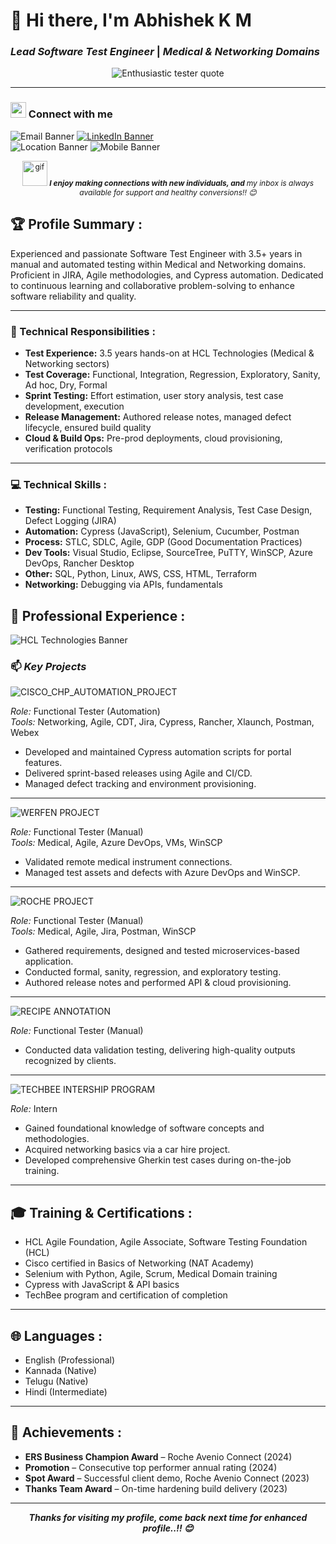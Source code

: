 # 👋 Hi there,  I'm Abhishek K M 

### <i> Lead Software Test Engineer </i> | <i> Medical & Networking Domains </i>

<p align="center">
  <img src="https://img.shields.io/badge/-An%20Enthusiastic%20tester%20who%20focusses%20more%20on%20functionality%20exploration%20rather%20than%20defect%20aiming-%23FFD700?style=for-the-badge&labelColor=FFFFFF&color=000000" alt="Enthusiastic tester quote" />
</p>

---

### <img src="https://media.giphy.com/media/5WJ6SOKeNKrSzblU4R/giphy.gif" width="25"> Connect with me 

![Email Banner](https://img.shields.io/badge/Email-abhishekabhi6823%40gmail.com-red?logo=gmail&style=for-the-badge) [![LinkedIn Banner](https://img.shields.io/badge/LinkedIn-Abhishek%20K%20M-blue?logo=linkedin&style=for-the-badge)](https://www.linkedin.com/in/abhishek-k-m-1723a023b)  
![Location Banner](https://img.shields.io/badge/Preferred%20Location-Chennai%2FBangalore-orange?style=for-the-badge) ![Mobile Banner](https://img.shields.io/badge/Contact-7019891910-green?style=for-the-badge)

<p align="center" style="font-size:12px;">
  <img src="https://media.giphy.com/media/LnQjpWaON8nhr21vNW/giphy.gif" width="40" alt="gif" />
  <em><b>I enjoy making connections with new individuals, </b><b> and </b>my inbox is always available for support and healthy conversions!! 😊</em>
</p>

## 🏆 Profile Summary :

Experienced and passionate Software Test Engineer with 3.5+ years in manual and automated testing within Medical and Networking domains. Proficient in JIRA, Agile methodologies, and Cypress automation. Dedicated to continuous learning and collaborative problem-solving to enhance software reliability and quality.

---

### 🎯 Technical Responsibilities :

- **Test Experience:** 3.5 years hands-on at HCL Technologies (Medical & Networking sectors)
- **Test Coverage:** Functional, Integration, Regression, Exploratory, Sanity, Ad hoc, Dry, Formal
- **Sprint Testing:** Effort estimation, user story analysis, test case development, execution
- **Release Management:** Authored release notes, managed defect lifecycle, ensured build quality
- **Cloud & Build Ops:** Pre-prod deployments, cloud provisioning, verification protocols

---

### 💻 Technical Skills :

- **Testing:** Functional Testing, Requirement Analysis, Test Case Design, Defect Logging (JIRA)
- **Automation:** Cypress (JavaScript), Selenium, Cucumber, Postman
- **Process:** STLC, SDLC, Agile, GDP (Good Documentation Practices)
- **Dev Tools:** Visual Studio, Eclipse, SourceTree, PuTTY, WinSCP, Azure DevOps, Rancher Desktop
- **Other:** SQL, Python, Linux, AWS, CSS, HTML, Terraform
- **Networking:** Debugging via APIs, fundamentals

## 🏢 Professional Experience :

![HCL Technologies Banner](https://img.shields.io/badge/HCL%20Technologies-Lead%20Engineer%20(Mar%202022%20–%20Present)%20-blue?logo=hcl&style=for-the-badge)       

### 📫 <i>Key Projects</i>


![CISCO_CHP_AUTOMATION_PROJECT](https://img.shields.io/badge/CISCO%20CHP_AUTOMATION_PROJECT-Lead%20Engineer%20(Mar%202022%20–%20Present)%20-Green?logo=CISCO&style=for-the-badge)  

*Role:* Functional Tester (Automation)  
*Tools:* Networking, Agile, CDT, Jira, Cypress, Rancher, Xlaunch, Postman, Webex  
- Developed and maintained Cypress automation scripts for portal features.
- Delivered sprint-based releases using Agile and CI/CD.
- Managed defect tracking and environment provisioning.
------
  ![WERFEN PROJECT ](https://img.shields.io/badge/Werfen%20PROJECT-Lead%20Engineer%20(Nov%202024%20–%20Mar%2025)%20-Green?logo=Werfen&style=for-the-badge)  

*Role:* Functional Tester (Manual)  
*Tools:* Medical, Agile, Azure DevOps, VMs, WinSCP  
- Validated remote medical instrument connections.
- Managed test assets and defects with Azure DevOps and WinSCP.
------
![ROCHE PROJECT ](https://img.shields.io/badge/ROCHE%20AVENIO%20CONNECT%20PROJECT-Software%20Engineer%20(Apr%202022%20–%20Sep%2024)%20-Green?logo=Werfen&style=for-the-badge)  
 
*Role:* Functional Tester (Manual)  
*Tools:* Medical, Agile, Jira, Postman, WinSCP  
- Gathered requirements, designed and tested microservices-based application.
- Conducted formal, sanity, regression, and exploratory testing.
- Authored release notes and performed API & cloud provisioning.
-----
![RECIPE ANNOTATION ](https://img.shields.io/badge/JERSEY%20AND%20RECIPE%20ANNOTATION%20PROJECT-Software%20Engineer%20(Nov%2021%20–%20Mar%2022)%20-Green?logo=RECIPE&style=for-the-badge)  

*Role:* Functional Tester (Manual)  
- Conducted data validation testing, delivering high-quality outputs recognized by clients.
------

![TECHBEE INTERSHIP PROGRAM ](https://img.shields.io/badge/TECHBEE%20INTERSHIP%20PROGRAM-INTERN%20(Mar%2021%20–%20Mar%2022)%20-Green?logo=TECHBEE&style=for-the-badge)  

*Role:* Intern  
- Gained foundational knowledge of software concepts and methodologies.
- Acquired networking basics via a car hire project.
- Developed comprehensive Gherkin test cases during on-the-job training.

---

## 🎓 Training & Certifications :

- HCL Agile Foundation, Agile Associate, Software Testing Foundation (HCL)
- Cisco certified in Basics of Networking (NAT Academy)
- Selenium with Python, Agile, Scrum, Medical Domain training
- Cypress with JavaScript & API basics
- TechBee program and certification of completion

---

## 🌐 Languages :
- English (Professional)
- Kannada (Native)
- Telugu (Native)
- Hindi (Intermediate)

---

## 🏅 Achievements :

- **ERS Business Champion Award** – Roche Avenio Connect (2024)
- **Promotion** – Consecutive top performer annual rating (2024)
- **Spot Award** – Successful client demo, Roche Avenio Connect (2023)
- **Thanks Team Award** – On-time hardening build delivery (2023)

---
<p align="center"> <em><b> Thanks for visiting my profile, come back next time for enhanced profile..!! 😊 </b></em></p>
